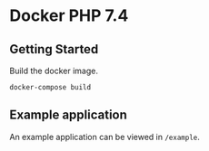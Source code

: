 # Docker PHP 7.4

## Getting Started

Build the docker image.

```
docker-compose build
````

## Example application

An example application can be viewed in `/example`.